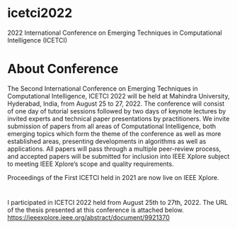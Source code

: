 # icetci2022

2022 International Conference on Emerging Techniques in Computational Intelligence (ICETCI)

# About Conference
The Second International Conference on Emerging Techniques in Computational Intelligence, ICETCI 2022 will be held at Mahindra University, Hyderabad, India, from August 25 to 27, 2022. The conference will consist of one day of tutorial sessions followed by two days of keynote lectures by invited experts and technical paper presentations by practitioners. We invite submission of papers from all areas of Computational Intelligence, both emerging topics which form the theme of the conference as well as more established areas, presenting developments in algorithms as well as applications. All papers will pass through a multiple peer-review process, and accepted papers will be submitted for inclusion into IEEE Xplore subject to meeting IEEE Xplore’s scope and quality requirements.

Proceedings of the First ICETCI held in 2021 are now live on IEEE Xplore.

#
I participated in ICETCI 2022 held from August 25th to 27th, 2022. The URL of the thesis presented at this conference is attached below.
https://ieeexplore.ieee.org/abstract/document/9921370
